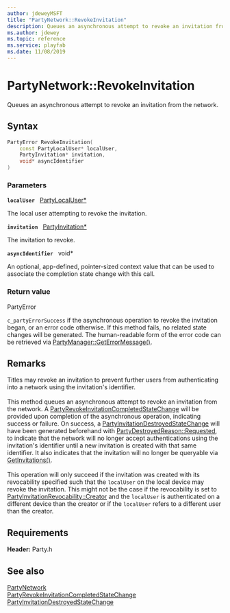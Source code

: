 ```yaml
---
author: jdeweyMSFT
title: "PartyNetwork::RevokeInvitation"
description: Queues an asynchronous attempt to revoke an invitation from the network.
ms.author: jdewey
ms.topic: reference
ms.service: playfab
ms.date: 11/08/2019
---
```


# PartyNetwork::RevokeInvitation  

Queues an asynchronous attempt to revoke an invitation from the network.  

## Syntax  
  
```cpp
PartyError RevokeInvitation(  
    const PartyLocalUser* localUser,  
    PartyInvitation* invitation,  
    void* asyncIdentifier  
)  
```  
  
### Parameters  
  
**`localUser`** &nbsp; [PartyLocalUser*](../../PartyLocalUser/partylocaluser.md)  
  
The local user attempting to revoke the invitation.  
  
**`invitation`** &nbsp; [PartyInvitation*](../../PartyInvitation/partyinvitation.md)  
  
The invitation to revoke.  
  
**`asyncIdentifier`** &nbsp; void*  
  
An optional, app-defined, pointer-sized context value that can be used to associate the completion state change with this call.  
  
  
### Return value  
PartyError
  
```c_partyErrorSuccess``` if the asynchronous operation to revoke the invitation began, or an error code otherwise. If this method fails, no related state changes will be generated. The human-readable form of the error code can be retrieved via [PartyManager::GetErrorMessage()](../../PartyManager/methods/partymanager_geterrormessage.md).
  
## Remarks  
  
Titles may revoke an invitation to prevent further users from authenticating into a network using the invitation's identifier. <br /><br /> This method queues an asynchronous attempt to revoke an invitation from the network. A [PartyRevokeInvitationCompletedStateChange](../../../structs/partyrevokeinvitationcompletedstatechange.md) will be provided upon completion of the asynchronous operation, indicating success or failure. On success, a [PartyInvitationDestroyedStateChange](../../../structs/partyinvitationdestroyedstatechange.md) will have been generated beforehand with [PartyDestroyedReason::Requested](../../../enums/partydestroyedreason.md), to indicate that the network will no longer accept authentications using the invitation's identifier until a new invitation is created with that same identifier. It also indicates that the invitation will no longer be queryable via [GetInvitations()](partynetwork_getinvitations.md).   <br /><br /> This operation will only succeed if the invitation was created with its revocability specified such that the `localUser` on the local device may revoke the invitation. This might not be the case if the revocability is set to [PartyInvitationRevocability::Creator](../../../enums/partyinvitationrevocability.md) and the `localUser` is authenticated on a different device than the creator or if the `localUser` refers to a different user than the creator.
  
## Requirements  
  
**Header:** Party.h
  
## See also  
[PartyNetwork](../partynetwork.md)  
[PartyRevokeInvitationCompletedStateChange](../../../structs/partyrevokeinvitationcompletedstatechange.md)  
[PartyInvitationDestroyedStateChange](../../../structs/partyinvitationdestroyedstatechange.md)
  
  
